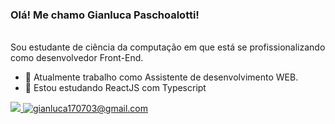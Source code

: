 ### Olá! Me chamo Gianluca Paschoalotti!

<br>
Sou estudante de ciência da computação em que está se profissionalizando como desenvolvedor Front-End.

- 🔭 Atualmente trabalho como Assistente de desenvolvimento WEB.
- 🌱 Estou estudando ReactJS com Typescript

<div>
  <a href="https://www.linkedin.com/in/gianluca-paschoalotti-777366209/" target="_blank">
    <img src="https://img.shields.io/badge/linkedin-%230077B5.svg?&style=for-the-badge&logo=linkedin&logoColor=white"/> 
  </a>
  <a href="mailto:gianluca170703@gmail.com" target="_blank">
  <img src="https://img.shields.io/badge/Gmail-D14836?style=for-the-badge&logo=gmail&logoColor=white" title="gianluca170703@gmail.com" /> 
  </a>
</div>

